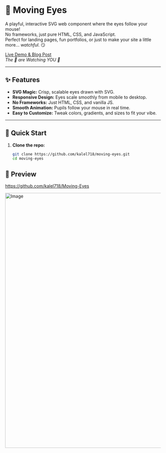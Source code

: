 # 👀 Moving Eyes

A playful, interactive SVG web component where the eyes follow your mouse!  
No frameworks, just pure HTML, CSS, and JavaScript.  
Perfect for landing pages, fun portfolios, or just to make your site a little more... *watchful*. 😏

[Live Demo & Blog Post](https://dbushell.com/2025/07/11/croissant-no-framework-web-app/)  
*The 👀 are Watching YOU 👻*

---

## ✨ Features

- **SVG Magic:** Crisp, scalable eyes drawn with SVG.
- **Responsive Design:** Eyes scale smoothly from mobile to desktop.
- **No Frameworks:** Just HTML, CSS, and vanilla JS.
- **Smooth Animation:** Pupils follow your mouse in real time.
- **Easy to Customize:** Tweak colors, gradients, and sizes to fit your vibe.

---

## 🚀 Quick Start

1. **Clone the repo:**
   ```bash
   git clone https://github.com/kalel718/moving-eyes.git
   cd moving-eyes

## 📸 Preview

https://github.com/kalel718/Moving-Eyes










<img width="1210" height="824" alt="Image" src="https://github.com/user-attachments/assets/a91c566b-c966-4d22-b752-9f11b6d22bc6" />
